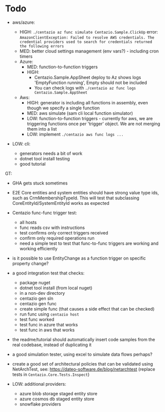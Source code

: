 # Todo
- aws/azure:
  - HIGH: `./centazio az func simulate Centazio.Sample.ClickUp` error: `AmazonClientException: Failed to resolve AWS credentials. The credential providers used to search for credentials returned the following errors`
  - MED: better cloud settings management (env vars?) - including cron timers
  - Azure:
    - MED: function-to-function triggers
    - HIGH: 
      - Centazio.Sample.AppSheet deploy to Az shows logs 'EmptyFunction running', Empty should not be included
      - You can check logs with `./centazio az func logs Centazio.Sample.AppSheet`    
  - Aws: 
    - HIGH: generator is including all functions in assembly, even though we specify a single function
    - MED: aws simulate (sam cli local function simulator)
    - LOW: function-to-function triggers - currently for aws, we are triggering functions once per 'trigger' object.  We are not merging them into a list
    - LOW: implement `./centazio aws func logs ...`

- LOW: cli:
  - generators needs a bit of work
  - dotnet tool install testing
  - good tutorial

GT: 
- GHA gets stuck sometimes
- E2E Core entities and system entities should have strong value type ids, such as CrmMembershipTypeId.  This will test
  that subclassing CoreEntityId/SystemEntityId works as expected
- Centazio func-func trigger test: 
  - all hosts
  - func reads csv with instructions 
  - test confirms only correct triggers received 
  - confirm only required operations run
  - need a simple test to test that func-to-func triggers are working and working efficiently
- is it possible to use EntityChange as a function trigger on specific property change? 
- a good integration test that checks:
  - package nuget
  - dotnet tool install (from local nuget)
  - in a non-dev directory
  - centazio gen sln
  - centazio gen func
  - create simple func (that causes a side effect that can be checked)
  - run func using `centazio host`
  - test func worked
  - test func in azure that works
  - test func in aws that works
- the readme/tutorial should automatically insert code samples from the real codebase, instead of duplicating it
- a good simulation tester, using excel to simulate data flows perhaps?
- create a good set of architectural policies that can be validated using NetArchTest, 
    see: https://dateo-software.de/blog/netarchtest (replace tests in `Centazio.Core.Tests.Inspect`)

- LOW: additional providers:
  - azure blob storage staged entity store
  - azure cosmos db staged entity store
  - snowflake providers

 
